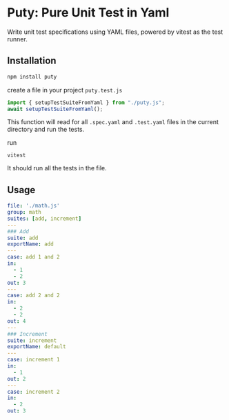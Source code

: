 # Puty: Pure Unit Test in Yaml

Write unit test specifications using YAML files, powered by vitest as the test runner.

## Installation

```bash
npm install puty
```

create a file in your project `puty.test.js`
```js
import { setupTestSuiteFromYaml } from "./puty.js";
await setupTestSuiteFromYaml();
```

This function will read for all `.spec.yaml` and `.test.yaml` files in the current directory and run the tests.

run

```
vitest
```

It should run all the tests in the file.

## Usage

```yaml
file: './math.js'
group: math
suites: [add, increment]
---
### Add
suite: add
exportName: add
---
case: add 1 and 2
in:
  - 1
  - 2
out: 3
---
case: add 2 and 2
in:
  - 2
  - 2
out: 4
---
### Increment
suite: increment
exportName: default
---
case: increment 1
in:
  - 1
out: 2
---
case: increment 2
in:
  - 2
out: 3
```

